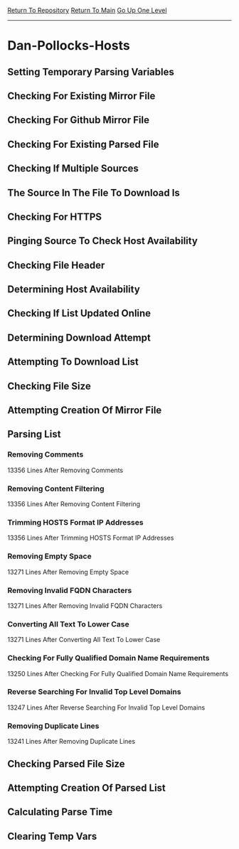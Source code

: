 [Return To Repository](https://github.com/deathbybandaid/piholeparser/)
[Return To Main](https://github.com/deathbybandaid/piholeparser/blob/master/RecentRunLogs/Mainlog.md)
[Go Up One Level](https://github.com/deathbybandaid/piholeparser/blob/master/RecentRunLogs/TopLevelScripts/30-Processing-Blacklists.md)
____________________________________
# Dan-Pollocks-Hosts
## Setting Temporary Parsing Variables
## Checking For Existing Mirror File
## Checking For Github Mirror File
## Checking For Existing Parsed File
## Checking If Multiple Sources
## The Source In The File To Download Is
## Checking For HTTPS
## Pinging Source To Check Host Availability
## Checking File Header
## Determining Host Availability
## Checking If List Updated Online
## Determining Download Attempt
## Attempting To Download List
## Checking File Size
## Attempting Creation Of Mirror File
## Parsing List
### Removing Comments
13356 Lines After Removing Comments
### Removing Content Filtering
13356 Lines After Removing Content Filtering
### Trimming HOSTS Format IP Addresses
13356 Lines After Trimming HOSTS Format IP Addresses
### Removing Empty Space
13271 Lines After Removing Empty Space
### Removing Invalid FQDN Characters
13271 Lines After Removing Invalid FQDN Characters
### Converting All Text To Lower Case
13271 Lines After Converting All Text To Lower Case
### Checking For Fully Qualified Domain Name Requirements
13250 Lines After Checking For Fully Qualified Domain Name Requirements
### Reverse Searching For Invalid Top Level Domains
13247 Lines After Reverse Searching For Invalid Top Level Domains
### Removing Duplicate Lines
13241 Lines After Removing Duplicate Lines
## Checking Parsed File Size
## Attempting Creation Of Parsed List
## Calculating Parse Time
## Clearing Temp Vars
